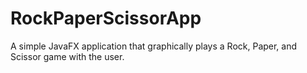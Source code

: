 # RockPaperScissorApp
A simple JavaFX application that graphically plays a Rock, Paper, and Scissor game with the user.
